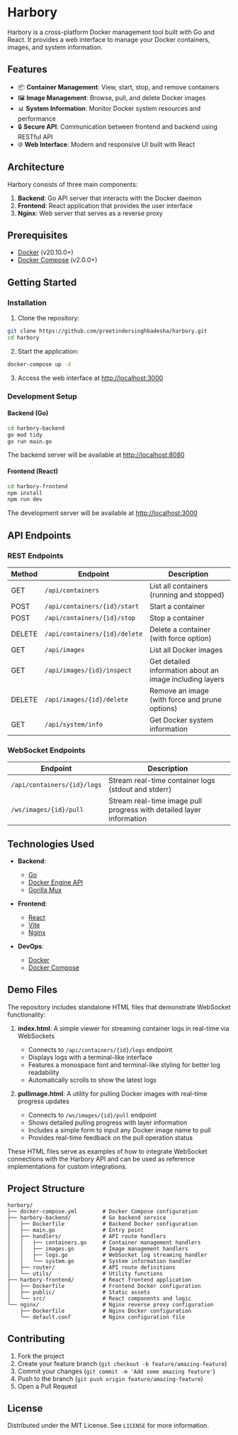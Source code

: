 # Harbory

Harbory is a cross-platform Docker management tool built with Go and React. It provides a web interface to manage your Docker containers, images, and system information.

## Features

- 📦 **Container Management**: View, start, stop, and remove containers
- 🖼️ **Image Management**: Browse, pull, and delete Docker images
- 📊 **System Information**: Monitor Docker system resources and performance
- 🔒 **Secure API**: Communication between frontend and backend using RESTful API
- 🌐 **Web Interface**: Modern and responsive UI built with React

## Architecture

Harbory consists of three main components:

1. **Backend**: Go API server that interacts with the Docker daemon
2. **Frontend**: React application that provides the user interface
3. **Nginx**: Web server that serves as a reverse proxy

## Prerequisites

- [Docker](https://www.docker.com/get-started) (v20.10.0+)
- [Docker Compose](https://docs.docker.com/compose/install/) (v2.0.0+)

## Getting Started

### Installation

1. Clone the repository:

```bash
git clone https://github.com/preetindersinghbadesha/harbory.git
cd harbory
```

2. Start the application:

```bash
docker-compose up -d
```

3. Access the web interface at [http://localhost:3000](http://localhost:3000)

### Development Setup

#### Backend (Go)

```bash
cd harbory-backend
go mod tidy
go run main.go
```

The backend server will be available at [http://localhost:8080](http://localhost:8080)

#### Frontend (React)

```bash
cd harbory-frontend
npm install
npm run dev
```

The development server will be available at [http://localhost:3000](http://localhost:3000)

## API Endpoints

### REST Endpoints

| Method | Endpoint | Description |
|--------|----------|-------------|
| GET    | `/api/containers` | List all containers (running and stopped) |
| POST   | `/api/containers/{id}/start` | Start a container |
| POST   | `/api/containers/{id}/stop` | Stop a container |
| DELETE | `/api/containers/{id}/delete` | Delete a container (with force option) |
| GET    | `/api/images` | List all Docker images |
| GET    | `/api/images/{id}/inspect` | Get detailed information about an image including layers |
| DELETE | `/api/images/{id}/delete` | Remove an image (with force and prune options) |
| GET    | `/api/system/info` | Get Docker system information |

### WebSocket Endpoints

| Endpoint | Description |
|----------|-------------|
| `/api/containers/{id}/logs` | Stream real-time container logs (stdout and stderr) |
| `/ws/images/{id}/pull` | Stream real-time image pull progress with detailed layer information |

## Technologies Used

- **Backend**:
  - [Go](https://golang.org/)
  - [Docker Engine API](https://docs.docker.com/engine/api/)
  - [Gorilla Mux](https://github.com/gorilla/mux)

- **Frontend**:
  - [React](https://reactjs.org/)
  - [Vite](https://vitejs.dev/)
  - [Nginx](https://nginx.org/)

- **DevOps**:
  - [Docker](https://www.docker.com/)
  - [Docker Compose](https://docs.docker.com/compose/)

## Demo Files

The repository includes standalone HTML files that demonstrate WebSocket functionality:

1. **index.html**: A simple viewer for streaming container logs in real-time via WebSockets
   - Connects to `/api/containers/{id}/logs` endpoint
   - Displays logs with a terminal-like interface
   - Features a monospace font and terminal-like styling for better log readability
   - Automatically scrolls to show the latest logs

2. **pullimage.html**: A utility for pulling Docker images with real-time progress updates
   - Connects to `/ws/images/{id}/pull` endpoint
   - Shows detailed pulling progress with layer information
   - Includes a simple form to input any Docker image name to pull
   - Provides real-time feedback on the pull operation status

These HTML files serve as examples of how to integrate WebSocket connections with the Harbory API and can be used as reference implementations for custom integrations.

## Project Structure

```
harbory/
├── docker-compose.yml        # Docker Compose configuration
├── harbory-backend/          # Go backend service
│   ├── Dockerfile            # Backend Docker configuration
│   ├── main.go               # Entry point
│   ├── handlers/             # API route handlers
│   │   ├── containers.go     # Container management handlers
│   │   ├── images.go         # Image management handlers
│   │   ├── logs.go           # WebSocket log streaming handler
│   │   └── system.go         # System information handler
│   ├── router/               # API route definitions
│   └── utils/                # Utility functions
├── harbory-frontend/         # React frontend application
│   ├── Dockerfile            # Frontend Docker configuration
│   ├── public/               # Static assets
│   └── src/                  # React components and logic
└── nginx/                    # Nginx reverse proxy configuration
    ├── Dockerfile            # Nginx Docker configuration
    └── default.conf          # Nginx configuration file
```

## Contributing

1. Fork the project
2. Create your feature branch (`git checkout -b feature/amazing-feature`)
3. Commit your changes (`git commit -m 'Add some amazing feature'`)
4. Push to the branch (`git push origin feature/amazing-feature`)
5. Open a Pull Request

## License

Distributed under the MIT License. See `LICENSE` for more information.
